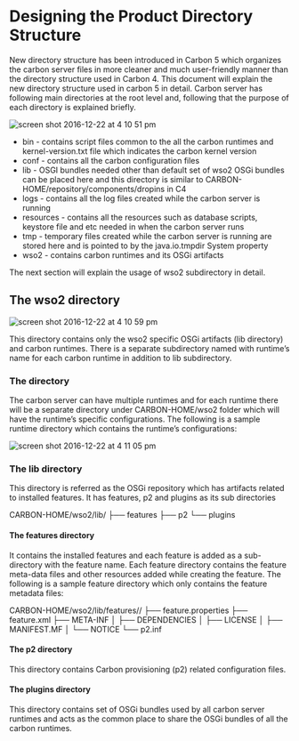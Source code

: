# Designing the Product Directory Structure

New directory structure has been introduced in Carbon 5 which organizes the carbon server files in more cleaner and much user-friendly manner than the directory structure used in Carbon 4. This document will explain the new directory structure used in carbon 5 in detail. Carbon server has following main directories at the root level and, following that the purpose of each directory is explained briefly.

![screen shot 2016-12-22 at 4 10 51 pm](https://cloud.githubusercontent.com/assets/21237558/21423157/77f594fa-c861-11e6-8d56-133699cead2d.png)

* bin - contains script files common to the all the carbon runtimes and kernel-version.txt file which indicates the carbon kernel version
* conf - contains all the carbon configuration files
* lib -  OSGI bundles needed other than default set of wso2 OSGi bundles can be placed here and this directory is similar to CARBON-HOME/repository/components/dropins in C4
* logs - contains all the log files created while the carbon server is running
* resources - contains all the resources such as database scripts, keystore file and etc needed in when the carbon server runs
* tmp - temporary files created while the carbon server is running are stored here and is pointed to by the java.io.tmpdir System property
* wso2 - contains carbon runtimes and its OSGi artifacts

The next section will explain the usage of wso2 subdirectory in detail.

## The wso2 directory

![screen shot 2016-12-22 at 4 10 59 pm](https://cloud.githubusercontent.com/assets/21237558/21423153/72e163e0-c861-11e6-8cbb-e8c9185e49bb.png)
    
This directory contains only the wso2 specific OSGi artifacts (lib directory) and carbon runtimes. There is a separate subdirectory named with runtime’s name  for each carbon runtime in addition to lib subdirectory.

### The <runtime> directory

The carbon server can have multiple runtimes and for each runtime there will be a separate directory under CARBON-HOME/wso2 folder which will have the runtime’s specific configurations. The following is a sample runtime directory which contains the runtime’s configurations:

![screen shot 2016-12-22 at 4 11 05 pm](https://cloud.githubusercontent.com/assets/21237558/21423145/6d68848e-c861-11e6-90d8-d9b0b04b398d.png)

### The lib directory
This directory is referred as the OSGi repository which has artifacts related to installed features. It has features, p2 and plugins as its sub directories

CARBON-HOME/wso2/lib/
├── features
├── p2
└── plugins

#### The features directory

It contains the installed features and each feature is added as a sub-directory with the feature name. Each feature directory contains the feature meta-data files and other resources added while creating the feature. The following is a sample feature directory which only contains the feature metadata files:

CARBON-HOME/wso2/lib/features/<feature-name>/
├── feature.properties
├── feature.xml
├── META-INF
│   ├── DEPENDENCIES
│   ├── LICENSE
│   ├── MANIFEST.MF
│   └── NOTICE
└── p2.inf

#### The p2 directory
This directory contains Carbon provisioning (p2) related configuration files.

#### The plugins directory
This directory contains set of OSGi bundles used by all carbon server runtimes and acts as the common place to share the OSGi bundles of all the carbon runtimes.
